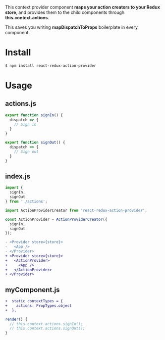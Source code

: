 This context provider component **maps your action creators to your Redux store**, and provides them to the child components through **this.context.actions**.

This saves you writing **mapDispatchToProps** boilerplate in every component. 
 
Install
=======
```bash
$ npm install react-redux-action-provider
```

Usage
=====
actions.js
---
```javascript
export function signIn() {
  dispatch => {
    // Sign in 
  }
}

export function signOut() {
  dispatch => {
    // Sign out 
  }
}
```

index.js
--------
```javascript
import {
  signIn,
  signOut
} from './actions';

import ActionProviderCreator from 'react-redux-action-provider';

const ActionProvider = ActionProviderCreator({
  signIn,
  signOut
});
```

```diff
- <Provider store={store}>
-   <App />
- </Provider>
+ <Provider store={store}>
+   <ActionProvider>
+     <App />
+   </ActionProvider>
+ </Provider>
```

myComponent.js 
--------------
```diff
+  static contextTypes = {
+    actions: PropTypes.object
+  };
```

```javascript
render() {
  // this.context.actions.signIn();
  // this.context.actions.signOut();
}
```

